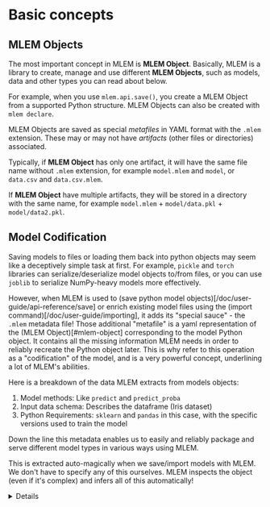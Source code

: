 # Basic concepts

## MLEM Objects

The most important concept in MLEM is **MLEM Object**. Basically, MLEM is a
library to create, manage and use different **MLEM Objects**, such as models,
data and other types you can read about below.

<admon type="info">

For example, when you use `mlem.api.save()`, you create a MLEM Object from a
supported Python structure. MLEM Objects can also be created with
`mlem declare`.

</admon>

MLEM Objects are saved as special _metafiles_ in YAML format with the `.mlem`
extension. These may or may not have _artifacts_ (other files or directories)
associated.

Typically, if **MLEM Object** has only one artifact, it will have the same file
name without `.mlem` extension, for example `model.mlem` and `model`, or
`data.csv` and `data.csv.mlem`.

If **MLEM Object** have multiple artifacts, they will be stored in a directory
with the same name, for example `model.mlem` + `model/data.pkl` +
`model/data2.pkl`.

## Model Codification

Saving models to files or loading them back into python objects may seem like a
deceptively simple task at first. For example, `pickle` and `torch` libraries
can serialize/deserialize model objects to/from files, or you can use `joblib`
to serialize NumPy-heavy models more effectively.

However, when MLEM is used to (save python model
objects)[/doc/user-guide/api-reference/save] or enrich existing model files
using the (import command)[/doc/user-guide/importing], it adds its "special
sauce" - the `.mlem` metadata file! Those additional "metafile" is a yaml
representation of the (MLEM Object)[#mlem-object] corresponding to the model
Python object. It contains all the missing information MLEM needs in order to
reliably recreate the Python object later. This is why refer to this operation
as a "codification" of the model, and is a very powerful concept, underlining a
lot of MLEM's abilities.

Here is a breakdown of the data MLEM extracts from models objects:

1. Model methods: Like `predict` and `predict_proba`
2. Input data schema: Describes the dataframe (Iris dataset)
3. Python Requirements: `sklearn` and `pandas` in this case, with the specific
   versions used to train the model

Down the line this metadata enables us to easily and reliably package and serve
different model types in various ways using MLEM.

<admon type='tip'>

This is extracted auto-magically when we save/import models with MLEM. We don't
have to specify any of this ourselves. MLEM inspects the object (even if it's
complex) and infers all of this automatically!

</admon>

<details>

### Click to see an example model metafile

Here is an example model metafile `rf.mlem`, produced by saving the model from
the [get-started guide](/doc/get-started#saving-your-model):

```yaml
artifacts:
  data:
    hash: 5a38e5d68b9b9e69e9e894bcc9b8a601
    size: 163651
    uri: rf
model_type:
  methods:
    predict:
      args:
        - name: data
          type_:
            columns:
              - sepal length (cm)
              - sepal width (cm)
              - petal length (cm)
              - petal width (cm)
            dtypes:
              - float64
              - float64
              - float64
              - float64
            index_cols: []
            type: dataframe
      name: predict
      returns:
        dtype: int64
        shape:
          - null
        type: ndarray
    predict_proba:
      args:
        - name: data
          type_:
            columns:
              - sepal length (cm)
              - sepal width (cm)
              - petal length (cm)
              - petal width (cm)
            dtypes:
              - float64
              - float64
              - float64
              - float64
            index_cols: []
            type: dataframe
      name: predict_proba
      returns:
        dtype: float64
        shape:
          - null
          - 3
        type: ndarray
  type: sklearn
object_type: model
requirements:
  - module: sklearn
    version: 1.1.2
  - module: numpy
    version: 1.22.4
  - module: pandas
    version: 1.5.0
```

</details>
